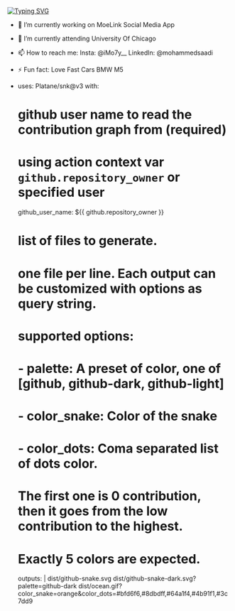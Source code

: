 [![Typing SVG](https://readme-typing-svg.demolab.com/?lines=Hi+there+My+Name+Is+Mohammed+Saadi;Full-Stack+Software+Developer👨🏻‍💻)](https://git.io/typing-svg)

- 🔭 I’m currently working on MoeLink Social Media App
- 🌱 I’m currently attending University Of Chicago
- 📫 How to reach me: Insta: @iMo7y__ LinkedIn: @mohammedsaadi
- ⚡ Fun fact: Love Fast Cars BMW M5



- uses: Platane/snk@v3
  with:
    # github user name to read the contribution graph from (**required**)
    # using action context var `github.repository_owner` or specified user
    github_user_name: ${{ github.repository_owner }}

    # list of files to generate.
    # one file per line. Each output can be customized with options as query string.
    #
    #  supported options:
    #  - palette:     A preset of color, one of [github, github-dark, github-light]
    #  - color_snake: Color of the snake
    #  - color_dots:  Coma separated list of dots color.
    #                 The first one is 0 contribution, then it goes from the low contribution to the highest.
    #                 Exactly 5 colors are expected.
    outputs: |
      dist/github-snake.svg
      dist/github-snake-dark.svg?palette=github-dark
      dist/ocean.gif?color_snake=orange&color_dots=#bfd6f6,#8dbdff,#64a1f4,#4b91f1,#3c7dd9
